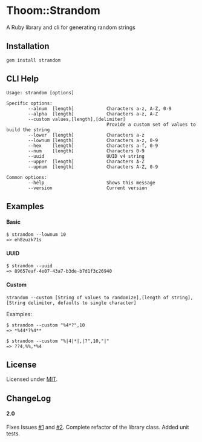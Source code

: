 Thoom::Strandom
===============
A Ruby library and cli for generating random strings

Installation
------------

    gem install strandom

CLI Help 
--------

    Usage: strandom [options]

    Specific options:
	        --alnum  [length]            Characters a-z, A-Z, 0-9
	        --alpha  [length]            Characters a-z, A-Z
	        --custom values,[length],[delimiter]
	                                     Provide a custom set of values to build the string
	        --lower  [length]            Characters a-z
	        --lownum [length]            Characters a-z, 0-9
	        --hex    [length]            Characters a-f, 0-9
	        --num    [length]            Characters 0-9
	        --uuid                       UUID v4 string
	        --upper  [length]            Characters A-Z
	        --upnum  [length]            Characters A-Z, 0-9
	
    Common options:
	        --help                       Shows this message
	        --version                    Current version

Examples
--------

#### Basic

    $ strandom --lownum 10
    => eh8zuzk71s 

#### UUID

    $ strandom --uuid
    => 89657eaf-4e07-43a7-b3de-b7d1f3c26940

#### Custom

    strandom --custom [String of values to randomize],[length of string],[String delimiter, defaults to single character]

Examples:

    $ strandom --custom "%4*?",10 
    => *%44*?%4**
	
    $ strandom --custom "%|4|*|,|?",10,"|"
    => ??4,%%,*%4
		
License
-------

Licensed under [MIT](https://github.com/thoom/strandom/blob/master/LICENSE).

ChangeLog
---------

#### 2.0
Fixes Issues [#1](https://github.com/thoom/strandom/issues/1) and [#2](https://github.com/thoom/strandom/issues/2).
Complete refactor of the library class.
Added unit tests.


